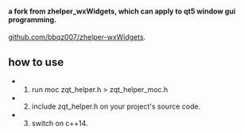 #### a fork from zhelper_wxWidgets,  which can apply to qt5 window gui programming.

[github.com/bbqz007/zhelper-wxWidgets](github.com/bbqz007/zhelper-wxWidgets).

## how to use

* 1. run moc zqt_helper.h > zqt_helper_moc.h

* 2. include zqt_helper.h on your project's source code.

* 3. switch on c++14.
